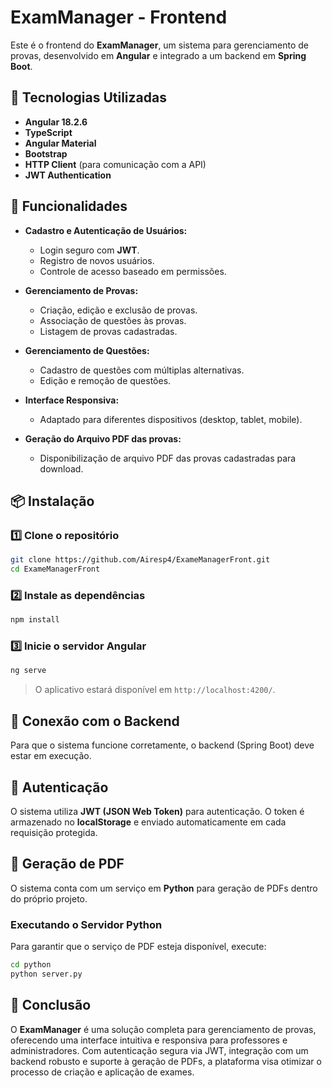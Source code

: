 # ExamManager - Frontend  

Este é o frontend do **ExamManager**, um sistema para gerenciamento de provas, desenvolvido em **Angular** e integrado a um backend em **Spring Boot**.  

## 🚀 Tecnologias Utilizadas  

- **Angular 18.2.6**  
- **TypeScript**  
- **Angular Material**  
- **Bootstrap**  
- **HTTP Client** (para comunicação com a API)  
- **JWT Authentication**  


## 🎯 Funcionalidades  

- **Cadastro e Autenticação de Usuários:**  
  - Login seguro com **JWT**.  
  - Registro de novos usuários.  
  - Controle de acesso baseado em permissões.  

- **Gerenciamento de Provas:**  
  - Criação, edição e exclusão de provas.  
  - Associação de questões às provas.  
  - Listagem de provas cadastradas.  

- **Gerenciamento de Questões:**  
  - Cadastro de questões com múltiplas alternativas.  
  - Edição e remoção de questões.  

- **Interface Responsiva:**  
  - Adaptado para diferentes dispositivos (desktop, tablet, mobile).

- **Geração do Arquivo PDF das provas:**  
  - Disponibilização de arquivo PDF das provas cadastradas para download.


## 📦 Instalação  

### 1️⃣ Clone o repositório  

```sh
git clone https://github.com/Airesp4/ExameManagerFront.git
cd ExameManagerFront
```

### 2️⃣ Instale as dependências  

```sh
npm install
```

### 3️⃣ Inicie o servidor Angular  

```sh
ng serve
```

> O aplicativo estará disponível em `http://localhost:4200/`.

## 🔗 Conexão com o Backend  

Para que o sistema funcione corretamente, o backend (Spring Boot) deve estar em execução.  


## 🔐 Autenticação 

O sistema utiliza **JWT (JSON Web Token)** para autenticação. O token é armazenado no **localStorage** e enviado automaticamente em cada requisição protegida.


## 📜 Geração de PDF  

O sistema conta com um serviço em **Python** para geração de PDFs dentro do próprio projeto.  


### Executando o Servidor Python  

Para garantir que o serviço de PDF esteja disponível, execute:  

```sh
cd python
python server.py
```

## 📝 Conclusão  

O **ExamManager** é uma solução completa para gerenciamento de provas, oferecendo uma interface intuitiva e responsiva para professores e administradores. Com autenticação segura via JWT, integração com um backend robusto e suporte à geração de PDFs, a plataforma visa otimizar o processo de criação e aplicação de exames.
